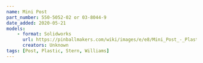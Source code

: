 ```yaml
---
name: Mini Post 
part_number: 550-5052-02 or 03-8044-9
date_added: 2020-05-21
models: 
    - format: Solidworks
      url: https://pinballmakers.com/wiki/images/e/e8/Mini_Post_-_Plastic_550-5052-02.SLDPRT
      creators: Unknown
tags: [Post, Plastic, Stern, Williams]
---
```

